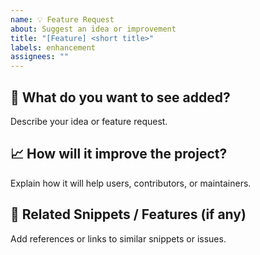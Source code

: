 ```yaml
---
name: 💡 Feature Request
about: Suggest an idea or improvement
title: "[Feature] <short title>"
labels: enhancement
assignees: ""
---
```


## 🧠 What do you want to see added?

Describe your idea or feature request.

## 📈 How will it improve the project?

Explain how it will help users, contributors, or maintainers.

## 🔗 Related Snippets / Features (if any)

Add references or links to similar snippets or issues.
